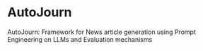 # AutoJourn
AutoJourn: Framework for News article generation using Prompt Engineering on LLMs and Evaluation mechanisms
